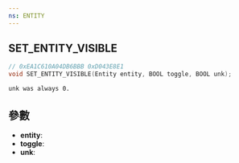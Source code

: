 ```yaml
---
ns: ENTITY
---
```

## SET_ENTITY_VISIBLE

```c
// 0xEA1C610A04DB6BBB 0xD043E8E1
void SET_ENTITY_VISIBLE(Entity entity, BOOL toggle, BOOL unk);
```

```
unk was always 0.  
```

## 參數
* **entity**: 
* **toggle**: 
* **unk**: 


